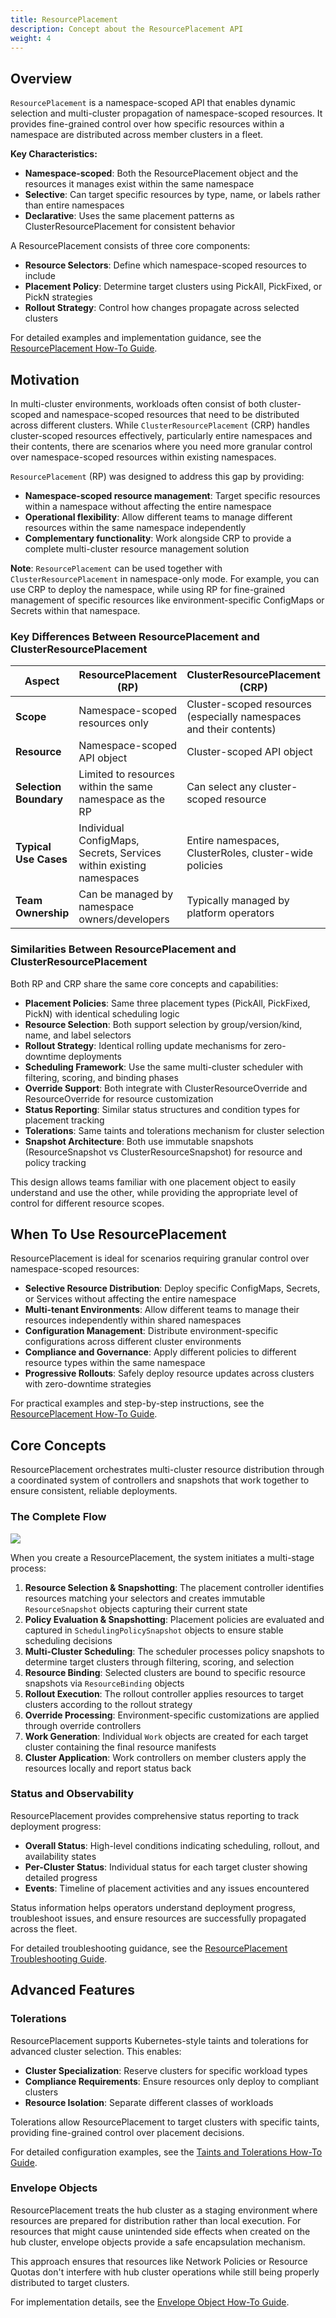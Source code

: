 ```yaml
---
title: ResourcePlacement
description: Concept about the ResourcePlacement API
weight: 4
---
```


## Overview

`ResourcePlacement` is a namespace-scoped API that enables dynamic selection and multi-cluster propagation of namespace-scoped resources. It provides fine-grained control over how specific resources within a namespace are distributed across member clusters in a fleet.

**Key Characteristics:**
- **Namespace-scoped**: Both the ResourcePlacement object and the resources it manages exist within the same namespace
- **Selective**: Can target specific resources by type, name, or labels rather than entire namespaces
- **Declarative**: Uses the same placement patterns as ClusterResourcePlacement for consistent behavior

A ResourcePlacement consists of three core components:
- **Resource Selectors**: Define which namespace-scoped resources to include
- **Placement Policy**: Determine target clusters using PickAll, PickFixed, or PickN strategies  
- **Rollout Strategy**: Control how changes propagate across selected clusters

For detailed examples and implementation guidance, see the [ResourcePlacement How-To Guide](/docs/how-tos/resource-placement).

## Motivation

In multi-cluster environments, workloads often consist of both cluster-scoped and namespace-scoped resources that need to be distributed across different clusters. While `ClusterResourcePlacement` (CRP) handles cluster-scoped resources effectively, particularly entire namespaces and their contents, there are scenarios where you need more granular control over namespace-scoped resources within existing namespaces.

`ResourcePlacement` (RP) was designed to address this gap by providing:

- **Namespace-scoped resource management**: Target specific resources within a namespace without affecting the entire namespace
- **Operational flexibility**: Allow different teams to manage different resources within the same namespace independently
- **Complementary functionality**: Work alongside CRP to provide a complete multi-cluster resource management solution

**Note**: `ResourcePlacement` can be used together with `ClusterResourcePlacement` in namespace-only mode. For example, you can use CRP to deploy the namespace, while using RP for fine-grained management of specific resources like environment-specific ConfigMaps or Secrets within that namespace.

### Key Differences Between ResourcePlacement and ClusterResourcePlacement

| Aspect | ResourcePlacement (RP) | ClusterResourcePlacement (CRP) |
|--------|------------------------|--------------------------------|
| **Scope** | Namespace-scoped resources only | Cluster-scoped resources (especially namespaces and their contents) |
| **Resource** | Namespace-scoped API object | Cluster-scoped API object |
| **Selection Boundary** | Limited to resources within the same namespace as the RP | Can select any cluster-scoped resource |
| **Typical Use Cases** | Individual ConfigMaps, Secrets, Services within existing namespaces | Entire namespaces, ClusterRoles, cluster-wide policies |
| **Team Ownership** | Can be managed by namespace owners/developers | Typically managed by platform operators |

### Similarities Between ResourcePlacement and ClusterResourcePlacement

Both RP and CRP share the same core concepts and capabilities:

- **Placement Policies**: Same three placement types (PickAll, PickFixed, PickN) with identical scheduling logic
- **Resource Selection**: Both support selection by group/version/kind, name, and label selectors
- **Rollout Strategy**: Identical rolling update mechanisms for zero-downtime deployments
- **Scheduling Framework**: Use the same multi-cluster scheduler with filtering, scoring, and binding phases
- **Override Support**: Both integrate with ClusterResourceOverride and ResourceOverride for resource customization
- **Status Reporting**: Similar status structures and condition types for placement tracking
- **Tolerations**: Same taints and tolerations mechanism for cluster selection
- **Snapshot Architecture**: Both use immutable snapshots (ResourceSnapshot vs ClusterResourceSnapshot) for resource and policy tracking

This design allows teams familiar with one placement object to easily understand and use the other, while providing the appropriate level of control for different resource scopes.

## When To Use ResourcePlacement

ResourcePlacement is ideal for scenarios requiring granular control over namespace-scoped resources:

- **Selective Resource Distribution**: Deploy specific ConfigMaps, Secrets, or Services without affecting the entire namespace
- **Multi-tenant Environments**: Allow different teams to manage their resources independently within shared namespaces
- **Configuration Management**: Distribute environment-specific configurations across different cluster environments
- **Compliance and Governance**: Apply different policies to different resource types within the same namespace
- **Progressive Rollouts**: Safely deploy resource updates across clusters with zero-downtime strategies

For practical examples and step-by-step instructions, see the [ResourcePlacement How-To Guide](/docs/how-tos/resource-placement).

## Core Concepts

ResourcePlacement orchestrates multi-cluster resource distribution through a coordinated system of controllers and snapshots that work together to ensure consistent, reliable deployments.

### The Complete Flow

![](/images/en/docs/concepts/crpc/placement-concept-overview.jpg)

When you create a ResourcePlacement, the system initiates a multi-stage process:

1. **Resource Selection & Snapshotting**: The placement controller identifies resources matching your selectors and creates immutable `ResourceSnapshot` objects capturing their current state
2. **Policy Evaluation & Snapshotting**: Placement policies are evaluated and captured in `SchedulingPolicySnapshot` objects to ensure stable scheduling decisions
3. **Multi-Cluster Scheduling**: The scheduler processes policy snapshots to determine target clusters through filtering, scoring, and selection
4. **Resource Binding**: Selected clusters are bound to specific resource snapshots via `ResourceBinding` objects
5. **Rollout Execution**: The rollout controller applies resources to target clusters according to the rollout strategy
6. **Override Processing**: Environment-specific customizations are applied through override controllers
7. **Work Generation**: Individual `Work` objects are created for each target cluster containing the final resource manifests
8. **Cluster Application**: Work controllers on member clusters apply the resources locally and report status back

### Status and Observability

ResourcePlacement provides comprehensive status reporting to track deployment progress:

- **Overall Status**: High-level conditions indicating scheduling, rollout, and availability states
- **Per-Cluster Status**: Individual status for each target cluster showing detailed progress
- **Events**: Timeline of placement activities and any issues encountered

Status information helps operators understand deployment progress, troubleshoot issues, and ensure resources are successfully propagated across the fleet.

For detailed troubleshooting guidance, see the [ResourcePlacement Troubleshooting Guide](/docs/troubleshooting/ResourcePlacement).

## Advanced Features

### Tolerations

ResourcePlacement supports Kubernetes-style taints and tolerations for advanced cluster selection. This enables:
- **Cluster Specialization**: Reserve clusters for specific workload types
- **Compliance Requirements**: Ensure resources only deploy to compliant clusters  
- **Resource Isolation**: Separate different classes of workloads

Tolerations allow ResourcePlacement to target clusters with specific taints, providing fine-grained control over placement decisions.

For detailed configuration examples, see the [Taints and Tolerations How-To Guide](/docs/how-tos/taints-tolerations).

### Envelope Objects

ResourcePlacement treats the hub cluster as a staging environment where resources are prepared for distribution rather than local execution. For resources that might cause unintended side effects when created on the hub cluster, envelope objects provide a safe encapsulation mechanism.

This approach ensures that resources like Network Policies or Resource Quotas don't interfere with hub cluster operations while still being properly distributed to target clusters.

For implementation details, see the [Envelope Object How-To Guide](/docs/how-tos/envelope-object).